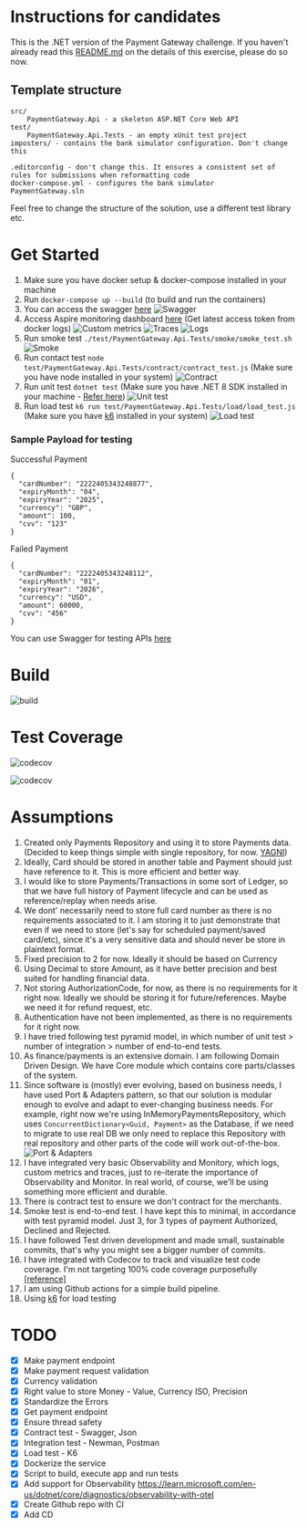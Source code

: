 # Instructions for candidates

This is the .NET version of the Payment Gateway challenge. If you haven't already read this [README.md](https://github.com/cko-recruitment/) on the details of this exercise, please do so now. 

## Template structure
```
src/
    PaymentGateway.Api - a skeleton ASP.NET Core Web API
test/
    PaymentGateway.Api.Tests - an empty xUnit test project
imposters/ - contains the bank simulator configuration. Don't change this

.editorconfig - don't change this. It ensures a consistent set of rules for submissions when reformatting code
docker-compose.yml - configures the bank simulator
PaymentGateway.sln
```

Feel free to change the structure of the solution, use a different test library etc.

# Get Started
1. Make sure you have docker setup & docker-compose installed in your machine
2. Run `docker-compose up --build` (to build and run the containers)
3. You can access the swagger [here](http://localhost:5001/swagger/index.html)
![Swagger](https://i.ibb.co/ZJmLSpR/Screenshot-2024-12-09-at-11-42-14.png)
4. Access Aspire monitoring dashboard [here](http://localhost:18888/login?t=4a90e99a2bc2149d43c9f83a5ccf2963) (Get latest access token from docker logs)
![Custom metrics](https://i.ibb.co/DfVq40z/Screenshot-2024-12-09-at-11-38-55.png)
![Traces](https://i.ibb.co/SXHsd3W/Screenshot-2024-12-09-at-11-39-08.png)
![Logs](https://i.ibb.co/VVz6bzP/Screenshot-2024-12-09-at-11-39-18.png)
5. Run smoke test `./test/PaymentGateway.Api.Tests/smoke/smoke_test.sh`
![Smoke](https://i.ibb.co/mtkDkC5/Screenshot-2024-12-09-at-11-42-32.png)
6. Run contact test `node test/PaymentGateway.Api.Tests/contract/contract_test.js` (Make sure you have node installed in your system)
![Contract](https://i.ibb.co/dt4MS7x/Screenshot-2024-12-09-at-11-42-44.png)
7. Run unit test `dotnet test` (Make sure you have .NET 8 SDK installed in your machine - [Refer here](https://dotnet.microsoft.com/en-us/download/dotnet/8.0))
   ![Unit test](https://i.ibb.co/PjW7t6F/Screenshot-2024-12-09-at-12-12-24.png)
8. Run load test `k6 run test/PaymentGateway.Api.Tests/load/load_test.js` (Make sure you have [k6](https://k6.io/open-source/) installed in your system)
   ![Load test](https://i.ibb.co/M1PJJ3W/Screenshot-2024-12-10-at-17-42-02.png)

### Sample Payload for testing

Successful Payment
```
{
  "cardNumber": "2222405343248877",
  "expiryMonth": "04",
  "expiryYear": "2025",
  "currency": "GBP",
  "amount": 100,
  "cvv": "123"
}
```
Failed Payment
```
{
  "cardNumber": "2222405343248112",
  "expiryMonth": "01",
  "expiryYear": "2026",
  "currency": "USD",
  "amount": 60000,
  "cvv": "456"
}
```
You can use Swagger for testing APIs [here](http://localhost:5001/swagger/index.html)

# Build
![build](https://github.com/umr55766/payment-gateway-challenge-dotnet/actions/workflows/dotnet.yml/badge.svg)

# Test Coverage
![codecov](https://codecov.io/gh/umr55766/payment-gateway-challenge-dotnet/branch/main/graph/badge.svg)

![codecov](https://codecov.io/github/umr55766/payment-gateway-challenge-dotnet/graphs/tree.svg?token=A5OH2E0E3B)


# Assumptions
1. Created only Payments Repository and using it to store Payments data. (Decided to keep things simple with single repository, for now. [YAGNI](https://en.wikipedia.org/wiki/You_aren%27t_gonna_need_it))
2. Ideally, Card should be stored in another table and Payment should just have reference to it. This is more efficient and better way.
3. I would like to store Payments/Transactions in some sort of Ledger, so that we have full history of Payment lifecycle and can be used as reference/replay when needs arise.
4. We dont' necessarily need to store full card number as there is no requirements associated to it. I am storing it to just demonstrate that even if we need to store (let's say for scheduled payment/saved card/etc), since it's a very sensitive data and should never be store in plaintext format.
5. Fixed precision to 2 for now. Ideally it should be based on Currency
6. Using Decimal to store Amount, as it have better precision and best suited for handling financial data.
7. Not storing AuthorizationCode, for now, as there is no requirements for it right now. Ideally we should be storing it for future/references. Maybe we need it for refund request, etc.
8. Authentication have not been implemented, as there is no requirements for it right now.
9. I have tried following test pyramid model, in which number of unit test > number of integration > number of end-to-end tests.
10. As finance/payments is an extensive domain. I am following Domain Driven Design. We have Core module which contains core parts/classes of the system.
11. Since software is (mostly) ever evolving, based on business needs, I have used Port & Adapters pattern, so that our solution is modular enough to evolve and adapt to ever-changing business needs. For example, right now we're using InMemoryPaymentsRepository, which uses `ConcurrentDictionary<Guid, Payment>` as the Database, if we need to migrate to use real DB we only need to replace this Repository with real repository and other parts of the code will work out-of-the-box.
![Port & Adapters](https://miro.medium.com/v2/resize:fit:1400/format:webp/0*3FZGIgynXuegHO4Y.)
12. I have integrated very basic Observability and Monitory, which logs, custom metrics and traces, just to re-iterate the importance of Observability and Monitor. In real world, of course, we'll be using something more efficient and durable.
13. There is contract test to ensure we don't contract for the merchants.
14. Smoke test is end-to-end test. I have kept this to minimal, in accordance with test pyramid model. Just 3, for 3 types of payment Authorized, Declined and Rejected.
15. I have followed Test driven development and made small, sustainable commits, that's why you might see a bigger number of commits.
16. I have integrated with Codecov to track and visualize test code coverage. I'm not targeting 100% code coverage purposefully [[reference]](https://en.wikipedia.org/wiki/Goodhart%27s_law)
17. I am using Github actions for a simple build pipeline.
18. Using [k6](https://k6.io/open-source/) for load testing 


# TODO
- [X] Make payment endpoint
- [X] Make payment request validation
- [X] Currency validation
- [X] Right value to store Money - Value, Currency ISO, Precision
- [X] Standardize the Errors
- [X] Get payment endpoint
- [X] Ensure thread safety
- [X] Contract test - Swagger, Json
- [X] Integration test - Newman, Postman
- [X] Load test - K6
- [X] Dockerize the service
- [X] Script to build, execute app and run tests
- [X] Add support for Observability https://learn.microsoft.com/en-us/dotnet/core/diagnostics/observability-with-otel
- [X] Create Github repo with CI
- [X] Add CD
